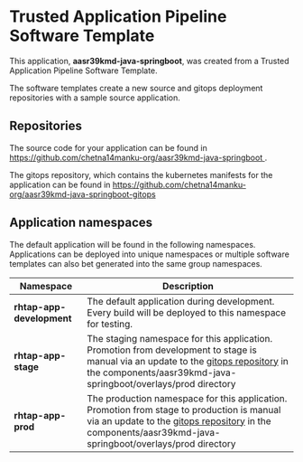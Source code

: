 # Trusted Application Pipeline Software Template

This application, **aasr39kmd-java-springboot**, was created from a Trusted Application Pipeline Software Template.

The software templates create a new source and gitops deployment repositories with a sample source application. 

## Repositories

The source code for your application can be found in [https://github.com/chetna14manku-org/aasr39kmd-java-springboot ](https://github.com/chetna14manku-org/aasr39kmd-java-springboot ).
 
The gitops repository, which contains the kubernetes manifests for the application can be found in 
[https://github.com/chetna14manku-org/aasr39kmd-java-springboot-gitops ](https://github.com/chetna14manku-org/aasr39kmd-java-springboot-gitops ) 

## Application namespaces 

The default application will be found in the following namespaces. Applications can be deployed into unique namespaces or multiple software templates can also bet generated into the same group namespaces.  

|  Namespace   |  Description   |  
| -------- | -------- |   
| **rhtap-app-development** | The default application during development. Every build will be deployed to this namespace for testing. | 
| **rhtap-app-stage** | The staging namespace for this application. Promotion from development to stage is manual via an update to the [gitops repository](https://github.com/chetna14manku-org/aasr39kmd-java-springboot-gitops ) in the components/aasr39kmd-java-springboot/overlays/prod directory |  
| **rhtap-app-prod** | The production namespace for this application. Promotion from stage to production is manual via an update to the [gitops repository](https://github.com/chetna14manku-org/aasr39kmd-java-springboot-gitops ) in the components/aasr39kmd-java-springboot/overlays/prod directory | 